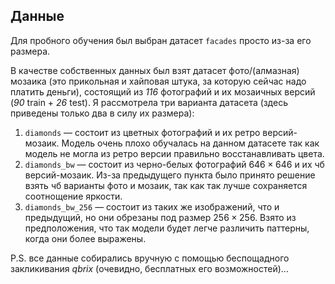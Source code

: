 ## Данные  

Для пробного обучения был выбран датасет ```facades``` просто из-за его размера.  

В качестве собственных данных был взят датасет фото/(алмазная) мозаика (это прикольная и хайповая штука, за которую сейчас надо платить деньги), состоящий из *116* фотографий и их мозаичных версий (*90* train + *26* test).
Я рассмотрела три варианта датасета (здесь приведены только два в силу их размера):  

1. ```diamonds``` — состоит из цветных фотографий и их ретро версий-мозаик. Модель очень плохо обучалась на данном датасете так как модель не могла из ретро версии правильно восстанавливать цвета.
2. ```diamonds_bw``` — состоит из черно-белых фотографий $646 \times 646$ и их чб версий-мозаик. Из-за предыдущего пункта было принято решение взять чб варианты фото и мозаик, так как так лучше сохраняется соотнощение яркости.
3. ```diamonds_bw_256``` — состоит из таких же изображений, что и предыдущий, но они обрезаны под размер $256 \times 256$. Взято из предположения, что так модели будет легче различить паттерны, когда они более выражены.

P.S. все данные собирались вручную с помощью беспощадного закликивания *qbrix* (очевидно, бесплатных его возможностей)...

